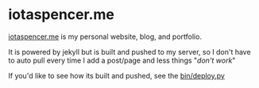 # iotaspencer.me

[iotaspencer.me](https://iotaspencer.me) is my personal website, blog, and portfolio.

It is powered by jekyll but is built and pushed to my server, so I don't have to auto pull every time I add a post/page and less things "<i>don't work</i>"

If you'd like to see how its built and pushed, see the [bin/deploy.py](https://github.com/IotaSpencer/iotaspencer.me/bin/deploy.py)
